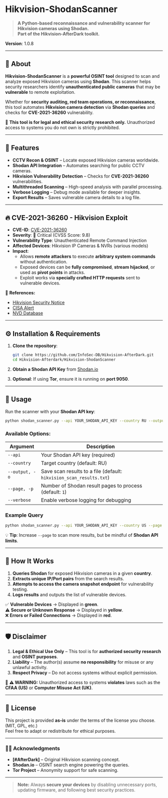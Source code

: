 ﻿# Hikvision-ShodanScanner

> **A Python-based reconnaissance and vulnerability scanner for Hikvision cameras using Shodan.**  
> **Part of the Hikvision-AfterDark toolkit.**  

**Version**: 1.0.8 

---

## 🎯 About

**Hikvision-ShodanScanner** is a **powerful OSINT tool** designed to scan and analyze exposed Hikvision cameras using **Shodan**. This scanner helps security researchers identify **unauthenticated public cameras** that may be **vulnerable** to remote exploitation.  

Whether for **security auditing, red team operations, or reconnaissance**, this tool automates **Hikvision camera detection** via **Shodan queries** and checks for **CVE-2021-36260** vulnerability.  

🚨 **This tool is for legal and ethical security research only.** Unauthorized access to systems you do not own is strictly prohibited.  

---

## 🚀 Features

- **CCTV Recon & OSINT** – Locate exposed Hikvision cameras worldwide.  
- **Shodan API Integration** – Automates searching for public CCTV cameras.  
- **Hikvision Vulnerability Detection** – Checks for **CVE-2021-36260** vulnerabilities.  
- **Multithreaded Scanning** – High-speed analysis with parallel processing.  
- **Verbose Logging** – Debug mode available for deeper insights.  
- **Export Results** – Saves vulnerable camera details to a log file.  

---

## 🔥 CVE-2021-36260 - Hikvision Exploit

- **CVE-ID**: [CVE-2021-36260](https://nvd.nist.gov/vuln/detail/CVE-2021-36260)  
- **Severity**: 🔴 Critical (CVSS Score: 9.8)  
- **Vulnerability Type**: Unauthenticated Remote Command Injection  
- **Affected Devices**: Hikvision IP Cameras & NVRs (various models)  
- **Impact**:  
  - Allows **remote attackers** to execute **arbitrary system commands** without authentication.  
  - Exposed devices can be **fully compromised**, **stream hijacked**, or used as **pivot points** in attacks.  
  - Exploit works via **specially crafted HTTP requests** sent to vulnerable devices.  

🔹 **References:**  
- [Hikvision Security Notice](https://www.hikvision.com/en/support/cybersecurity/security-advisory/security-notification-command-injection-vulnerability-in-some-hikvision-products/)  
- [CISA Alert](https://www.cisa.gov/news-events/alerts/2021/09/28/rce-vulnerability-hikvision-cameras-cve-2021-36260)  
- [NVD Database](https://nvd.nist.gov/vuln/detail/CVE-2021-36260)  

---

## ⚙️ Installation & Requirements

1. **Clone the repository**:  
   ```bash
   git clone https://github.com/InfoSec-DB/Hikvision-AfterDark.git
   cd Hikvision-Afterdark/Hikvision-ShodanScanner
   ```

2. **Obtain a Shodan API Key** from [Shodan.io](https://www.shodan.io/)  
3. **Optional**: If using **Tor**, ensure it is running on **port 9050**.

---

## 🚨 Usage

Run the scanner with your **Shodan API key**:  
```bash
python shodan_scanner.py --api YOUR_SHODAN_API_KEY --country RU --output results.txt --verbose
```

### Available Options:
| Argument | Description |
|----------|-------------|
| `--api` | Your Shodan API key (required) |
| `--country` | Target country (default: RU) |
| `--output, -o` | Save scan results to a file (default: `hikvision_scan_results.txt`) |
| `--page, -p` | Number of Shodan result pages to process (default: `1`) |
| `--verbose` | Enable verbose logging for debugging |

### Example Query

```bash
python shodan_scanner.py --api YOUR_SHODAN_API_KEY --country US --page 2 --output vulnerable_cameras.txt
```

💡 **Tip**: Increase `--page` to scan more results, but be mindful of **Shodan API limits**.

---

## 📌 How It Works

1. **Queries Shodan** for exposed Hikvision cameras in a given **country**.  
2. **Extracts unique IP/Port pairs** from the search results.  
3. **Attempts to access the camera snapshot endpoint** for vulnerability testing.  
4. **Logs results** and outputs the list of vulnerable devices.  

✅ **Vulnerable Devices** → Displayed in **green**.  
⚠️ **Secure or Unknown Response** → Displayed in **yellow**.  
❌ **Errors or Failed Connections** → Displayed in **red**.  

---

## 🛡️ Disclaimer

1. **Legal & Ethical Use Only** – This tool is for **authorized security research** and **OSINT purposes**.  
2. **Liability** – The author(s) assume **no responsibility** for misuse or any unlawful activity.  
3. **Respect Privacy** – Do not access systems without explicit permission.  

🔹 **⚠️ WARNING:** Unauthorized access to systems **violates** laws such as the **CFAA (US)** or **Computer Misuse Act (UK)**.

---

## 📜 License

This project is provided **as-is** under the terms of the license you choose. (MIT, GPL, etc.)  
Feel free to adapt or redistribute for ethical purposes.

---

### 🏴‍☠️ Acknowledgments

- **[#AfterDark]** – Original Hikvision scanning concept.  
- **Shodan.io** – OSINT search engine powering the queries.  
- **Tor Project** – Anonymity support for safe scanning.  

---

> **Note:** Always **secure your devices** by disabling unnecessary ports, updating firmware, and following best security practices.
